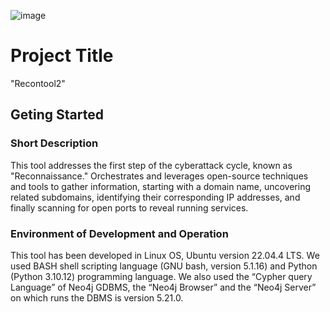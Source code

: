 ![image](https://github.com/user-attachments/assets/edfe3a05-3a62-4dd5-8a77-8d2e702642a4)

# Project Title

"Recontool2"

## Geting Started

### Short Description

This tool addresses the first step of the cyberattack cycle, known as "Reconnaissance." 
Orchestrates and leverages open-source techniques and tools to gather information, starting with a domain name, uncovering related subdomains, 
identifying their corresponding IP addresses, and finally scanning for open ports to reveal running services. 

### Environment of Development and Operation

This tool has been developed in Linux OS, Ubuntu version 22.04.4 LTS.
We used BASH shell scripting language (GNU bash, version 5.1.16) and Python (Python 3.10.12) programming language.
We also used the “Cypher query Language” of Neo4j GDBMS, the “Neo4j Browser” and the “Neo4j Server” on which runs the DBMS is version 5.21.0.


